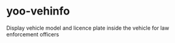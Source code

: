 # yoo-vehinfo
 Display vehicle model and licence plate inside the vehicle for law enforcement officers
